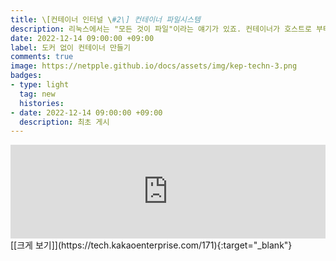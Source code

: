 ```yaml
---
title: \[컨테이너 인터널 \#2\] 컨테이너 파일시스템   
description: 리눅스에서는 "모든 것이 파일"이라는 얘기가 있죠. 컨테이너가 호스트로 부터 파일시스템 독립을 이뤄내는 과정을 설명드립니다. 컨테이너 전용 루트파일시스템을 구성하는 방법, 효율적으로 컨테이너를 유통시키기 위한 패키징 방법, 그리고 컨테이너의 레이어 구조를 살펴보고 실습합니다.            
date: 2022-12-14 09:00:00 +09:00  
label: 도커 없이 컨테이너 만들기   
comments: true  
image: https://netpple.github.io/docs/assets/img/kep-techn-3.png  
badges:
- type: light  
  tag: new  
  histories:  
- date: 2022-12-14 09:00:00 +09:00    
  description: 최초 게시  
---
```

<div class="responsive-wrap">
  <iframe src="https://tech.kakaoenterprise.com/171" frameborder="0" width="100%" allowfullscreen="true" mozallowfullscreen="true" webkitallowfullscreen="true"></iframe>
</div>
[[크게 보기]](https://tech.kakaoenterprise.com/171){:target="_blank"}